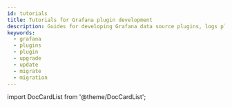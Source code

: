 ```yaml
---
id: tutorials 
title: Tutorials for Grafana plugin development
description: Guides for developing Grafana data source plugins, logs plugins, panel plugins, and other plugins.
keywords:
  - grafana
  - plugins
  - plugin
  - upgrade
  - update
  - migrate
  - migration
---
```


import DocCardList from '@theme/DocCardList';

<DocCardList />
